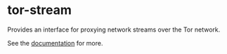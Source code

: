 # tor-stream

Provides an interface for proxying network streams over the Tor network.

See the [documentation] for more.

[documentation]: https://docs.rs/tor-stream/